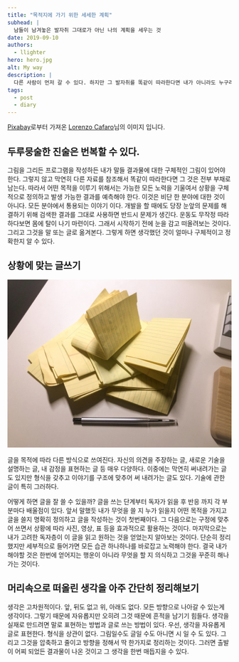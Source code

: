 ```yaml
---
title: "목적지에 가기 위한 세세한 계획"
subhead: |
  남들이 남겨놓은 발자취 그대로가 아닌 나의 계획을 세우는 것
date: 2019-09-10
authors:
  - llighter
hero: hero.jpg
alt: My way
description: |
  다른 사람이 먼저 갈 수 있다. 하지만 그 발자취를 똑같이 따라한다면 내가 아니라도 누구라도 갈 수 있다.
tags:
  - post
  - diary
---
```


<a href="https://pixabay.com/ko/?utm_source=link-attribution&amp;utm_medium=referral&amp;utm_campaign=image&amp;utm_content=1857175">Pixabay</a>로부터 가져온 <a href="https://pixabay.com/ko/users/3844328-3844328/?utm_source=link-attribution&amp;utm_medium=referral&amp;utm_campaign=image&amp;utm_content=1857175">Lorenzo Cafaro</a>님의 이미지 입니다.

## 두루뭉술한 진술은 번복할 수 있다.

그림을 그리든 프로그램을 작성하든 내가 말들 결과물에 대한 구체적인 그림이 있어야 한다. 그렇지 않고 막연히 다른 자료를 참조해서 똑같이 따라한다면 그 것은 전부 부채로 남는다. 따라서 어떤 목적을 이루기 위해서는 가능한 모든 노력을 기울여서 상황을 구체적으로 정의하고 발생 가능한 결과를 예측해야 한다. 이것은 비단 한 분야에 대한 것이 아니다. 모든 분야에서 통용되는 이야기 이다. 개발을 할 때에도 당장 눈앞의 문제를 해결하기 위해 검색한 결과를 그대로 사용하면 반드시 문제가 생긴다. 운동도 무작정 따라하다보면 몸에 탈이 나기 마련이다. 그래서 시작하기 전에 눈을 감고 떠올려보는 것이다. 그리고 그것을 말 또는 글로 옮겨본다. 그렇게 하면 생각했던 것이 얼마나 구체적이고 정확한지 알 수 있다.

## 상황에 맞는 글쓰기

![image](notes.jpg)

글을 목적에 따라 다른 방식으로 쓰여진다. 자신의 의견을 주장하는 글, 새로운 기술을 설명하는 글, 내 감정을 표현하는 글 등 매우 다양하다. 이중에는 막연히 써내려가는 글도 있지만 형식을 갖추고 이야기를 구조에 맞추어 써 내려가는 글도 있다. 기술에 관한 글이 특히 그러하다.

어떻게 하면 글을 잘 쓸 수 있을까? 글을 쓰는 단계부터 독자가 읽을 후 반응 까지 각 부분마다 배울점이 있다. 앞서 말했듯 내가 무엇을 쓸 지 누가 읽을지 어떤 목적을 가지고 글을 쓸지 명확히 정의하고 글을 작성하는 것이 첫번째이다. 그 다음으로는 구정에 맞추어 쓰면서 상황에 따라 사진, 영상, 표 등을 효과적으로 활용하는 것이다. 마지막으로는 내가 고려한 독자층이 이 글을 읽고 원하는 것을 얻었는지 알아보는 것이다. 단순히 정리했지만 세부적으로 들어가면 모든 습관 하나하나를 바로잡고 노력해야 한다. 결국 내가 해야할 것은 한번에 얻어지는 행운이 아니라 무엇을 할 지 의식하고 그것을 꾸준히 해나가는 것이다.

## 머리속으로 떠올린 생각을 아주 간단히 정리해보기

생각은 고차원적이다. 앞, 뒤도 없고 위, 아래도 없다. 모든 방향으로 나아갈 수 있는게 생각이다. 그렇기 때문에 자유롭지만 오히려 그것 때문에 흔적을 남기기 힘들다. 생각을 실재로 만드려면 말로 표현하는 방법과 글로 쓰는 방법이 있다. 우선, 생각을 자유롭게 글로 표현한다. 형식을 상관이 없다. 그림일수도 글일 수도 아니면 시 일 수 도 있다. 그리고 그것을 압축하고 줄이고 방향을 정해서 딱 한가지로 정리하는 것이다. 그러면 출발이 어찌 되었든 결과물이 나온 것이고 그 생각을 한번 매듭지을 수 있다.


